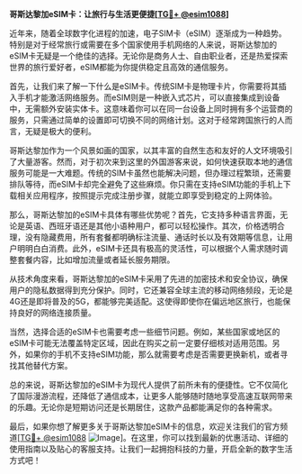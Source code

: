 **哥斯达黎加eSIM卡：让旅行与生活更便捷[[TG💪+ @esim1088](https://t.me/s/esim1088)]**

近年来，随着全球数字化进程的加速，电子SIM卡（eSIM）逐渐成为一种趋势。特别是对于经常旅行或需要在多个国家使用手机网络的人来说，哥斯达黎加的eSIM卡无疑是一个绝佳的选择。无论你是商务人士、自由职业者，还是热爱探索世界的旅行爱好者，eSIM都能为你提供稳定且高效的通信服务。

首先，让我们来了解一下什么是eSIM卡。传统SIM卡是物理卡片，你需要将其插入手机才能激活网络服务。而eSIM则是一种嵌入式芯片，可以直接集成到设备中，无需额外安装实体卡。这意味着你可以在同一台设备上同时拥有多个运营商的服务，只需通过简单的设置即可切换不同的网络计划。这对于经常跨国旅行的人而言，无疑是极大的便利。

哥斯达黎加作为一个风景如画的国家，以其丰富的自然生态和友好的人文环境吸引了大量游客。然而，对于初次来到这里的外国游客来说，如何快速获取本地的通信服务可能是一大难题。传统的SIM卡虽然也能解决问题，但办理过程繁琐，还需要排队等待，而eSIM卡却完全避免了这些麻烦。你只需在支持eSIM功能的手机上下载相关应用程序，按照提示完成注册步骤，就能立即享受到稳定的上网体验。

那么，哥斯达黎加的eSIM卡具体有哪些优势呢？首先，它支持多种语言界面，无论是英语、西班牙语还是其他小语种用户，都可以轻松操作。其次，价格透明合理，没有隐藏费用，所有套餐都明确标注流量、通话时长以及有效期等信息，让用户明明白白消费。此外，eSIM卡还具有极高的灵活性，可以根据个人需求随时调整套餐内容，比如增加流量或者延长服务期限。

从技术角度来看，哥斯达黎加的eSIM卡采用了先进的加密技术和安全协议，确保用户的隐私数据得到充分保护。同时，它还兼容全球主流的移动网络频段，无论是4G还是即将普及的5G，都能够完美适配。这使得即使你在偏远地区旅行，也能保持良好的网络连接质量。

当然，选择合适的eSIM卡也需要考虑一些细节问题。例如，某些国家或地区的eSIM卡可能无法覆盖特定区域，因此在购买之前一定要仔细核对适用范围。另外，如果你的手机不支持eSIM功能，那么就需要考虑是否需要更换新机，或者寻找其他替代方案。

总的来说，哥斯达黎加的eSIM卡为现代人提供了前所未有的便捷性。它不仅简化了国际漫游流程，还降低了通信成本，让更多人能够随时随地享受高速互联网带来的乐趣。无论你是短期访问还是长期居住，这款产品都能满足你的各种需求。

最后，如果你想了解更多关于哥斯达黎加eSIM卡的信息，欢迎关注我们的官方频道[[TG💪+ @esim1088](https://t.me/s/esim1088) ![Image](https://i.postimg.cc/4NQfJmqS/Snipaste-2025-05-13-00-14-12.png)]。在这里，你可以找到最新的优惠活动、详细的使用指南以及贴心的客服支持。让我们一起拥抱科技的力量，开启全新的数字生活方式吧！